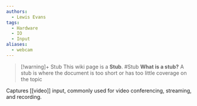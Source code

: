 ```yaml
---
authors: 
  - Lewis Evans
tags:
  - Hardware
  - IO
  - Input
aliases:
  - webcam
---
```

> [!warning]+ Stub
> This wiki page is a **Stub**.
> #Stub 
> **What is a stub?**
> A stub is where the document is too short or has too little coverage on the topic

Captures [[video]] input, commonly used for video conferencing, streaming, and recording.